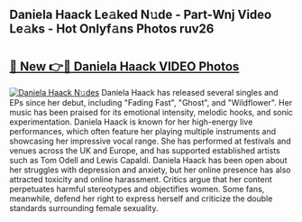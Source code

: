 ## Daniela Haack Le𝚊ked N𝚞de - Part-Wnj Video Le𝚊ks - Hot Onlyf𝚊ns Photos ruv26

# <h2><a href="http://ac48756.deff.icu/?id=Daniela+Haack">🔗 New 👉🔴 Daniela Haack VIDEO Photos</a></h2>

[![Daniela Haack N𝚞des](https://i.imgur.com/rIISA9y.gif)](http://ac48756.deff.icu/?id=Daniela+Haack)
Daniela Haack has released several singles and EPs since her debut, including "Fading Fast", "Ghost", and "Wildflower". Her music has been praised for its emotional intensity, melodic hooks, and sonic experimentation. Daniela Haack is known for her high-energy live performances, which often feature her playing multiple instruments and showcasing her impressive vocal range. She has performed at festivals and venues across the UK and Europe, and has supported established artists such as Tom Odell and Lewis Capaldi. Daniela Haack has been open about her struggles with depression and anxiety, but her online presence has also attracted toxicity and online harassment. Critics argue that her content perpetuates harmful stereotypes and objectifies women. Some fans, meanwhile, defend her right to express herself and criticize the double standards surrounding female sexuality.
